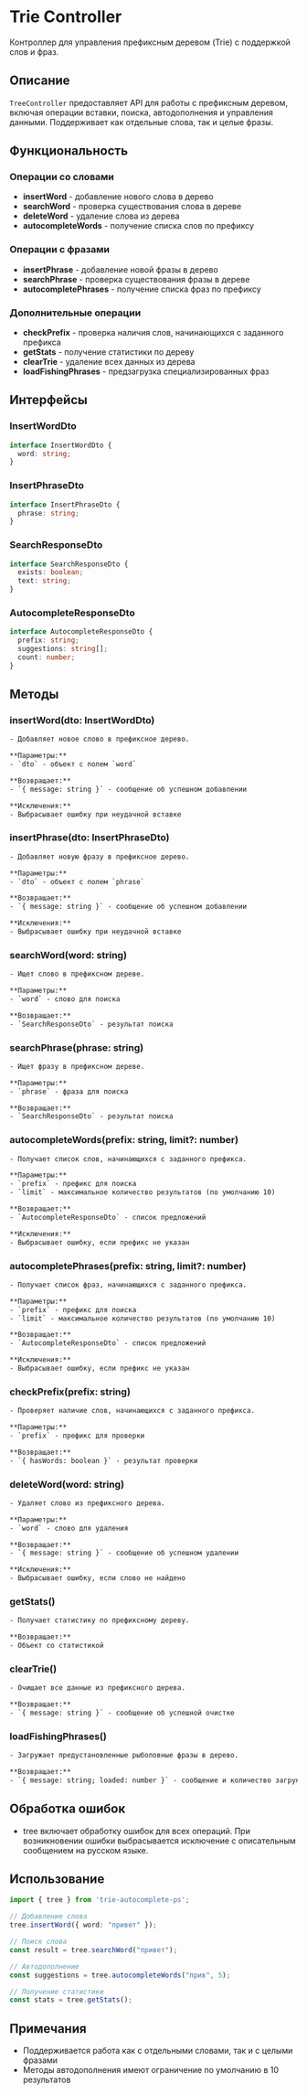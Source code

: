 # Trie Controller

Контроллер для управления префиксным деревом (Trie) с поддержкой слов и фраз.

## Описание

`TreeController` предоставляет API для работы с префиксным деревом, включая операции вставки, поиска, автодополнения и управления данными. Поддерживает как отдельные слова, так и целые фразы.

## Функциональность

### Операции со словами

- **insertWord** - добавление нового слова в дерево
- **searchWord** - проверка существования слова в дереве
- **deleteWord** - удаление слова из дерева
- **autocompleteWords** - получение списка слов по префиксу

### Операции с фразами

- **insertPhrase** - добавление новой фразы в дерево
- **searchPhrase** - проверка существования фразы в дереве
- **autocompletePhrases** - получение списка фраз по префиксу

### Дополнительные операции

- **checkPrefix** - проверка наличия слов, начинающихся с заданного префикса
- **getStats** - получение статистики по дереву
- **clearTrie** - удаление всех данных из дерева
- **loadFishingPhrases** - предзагрузка специализированных фраз

## Интерфейсы

### InsertWordDto
```typescript
interface InsertWordDto {
  word: string;
}
```

### InsertPhraseDto
```typescript
interface InsertPhraseDto {
  phrase: string;
}
```

### SearchResponseDto
```typescript
interface SearchResponseDto {
  exists: boolean;
  text: string;
}
```

### AutocompleteResponseDto
```typescript
interface AutocompleteResponseDto {
  prefix: string;
  suggestions: string[];
  count: number;
}
```

## Методы

### insertWord(dto: InsertWordDto)
```html
- Добавляет новое слово в префиксное дерево.

**Параметры:**
- `dto` - объект с полем `word`

**Возвращает:**
- `{ message: string }` - сообщение об успешном добавлении

**Исключения:**
- Выбрасывает ошибку при неудачной вставке
```

### insertPhrase(dto: InsertPhraseDto)
```html
- Добавляет новую фразу в префиксное дерево.

**Параметры:**
- `dto` - объект с полем `phrase`

**Возвращает:**
- `{ message: string }` - сообщение об успешном добавлении

**Исключения:**
- Выбрасывает ошибку при неудачной вставке
```

### searchWord(word: string)
```html
- Ищет слово в префиксном дереве.

**Параметры:**
- `word` - слово для поиска

**Возвращает:**
- `SearchResponseDto` - результат поиска
```

### searchPhrase(phrase: string)
```html
- Ищет фразу в префиксном дереве.

**Параметры:**
- `phrase` - фраза для поиска

**Возвращает:**
- `SearchResponseDto` - результат поиска
```

### autocompleteWords(prefix: string, limit?: number)
```html
- Получает список слов, начинающихся с заданного префикса.

**Параметры:**
- `prefix` - префикс для поиска
- `limit` - максимальное количество результатов (по умолчанию 10)

**Возвращает:**
- `AutocompleteResponseDto` - список предложений

**Исключения:**
- Выбрасывает ошибку, если префикс не указан
```

### autocompletePhrases(prefix: string, limit?: number)
```html
- Получает список фраз, начинающихся с заданного префикса.

**Параметры:**
- `prefix` - префикс для поиска
- `limit` - максимальное количество результатов (по умолчанию 10)

**Возвращает:**
- `AutocompleteResponseDto` - список предложений

**Исключения:**
- Выбрасывает ошибку, если префикс не указан
```

### checkPrefix(prefix: string)
```html
- Проверяет наличие слов, начинающихся с заданного префикса.

**Параметры:**
- `prefix` - префикс для проверки

**Возвращает:**
- `{ hasWords: boolean }` - результат проверки
```

### deleteWord(word: string)
```html
- Удаляет слово из префиксного дерева.

**Параметры:**
- `word` - слово для удаления

**Возвращает:**
- `{ message: string }` - сообщение об успешном удалении

**Исключения:**
- Выбрасывает ошибку, если слово не найдено
```

### getStats()
```html
- Получает статистику по префиксному дереву.

**Возвращает:**
- Объект со статистикой
```

### clearTrie()
```html
- Очищает все данные из префиксного дерева.

**Возвращает:**
- `{ message: string }` - сообщение об успешной очистке
```

### loadFishingPhrases()
```html
- Загружает предустановленные рыболовные фразы в дерево.

**Возвращает:**
- `{ message: string; loaded: number }` - сообщение и количество загруженных фраз
```

## Обработка ошибок

- tree включает обработку ошибок для всех операций. При возникновении ошибки выбрасывается исключение с описательным сообщением на русском языке.

## Использование

```typescript
import { tree } from 'trie-autocomplete-ps';

// Добавление слова
tree.insertWord({ word: "привет" });

// Поиск слова
const result = tree.searchWord("привет");

// Автодополнение
const suggestions = tree.autocompleteWords("прив", 5);

// Получение статистики
const stats = tree.getStats();
```

## Примечания

- Поддерживается работа как с отдельными словами, так и с целыми фразами
- Методы автодополнения имеют ограничение по умолчанию в 10 результатов
